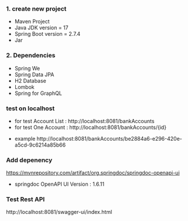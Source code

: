 ### 1. create new project 
* Maven Project
* Java JDK version = 17
* Spring Boot version = 2.7.4
* Jar
### 2. Dependencies
* Spring We 
* Spring Data JPA
* H2 Database 
* Lombok
* Spring for GraphQL

### test on localhost
* for test Account List : 
  http://localhost:8081/bankAccounts
* for test One Account :
  http://localhost:8081/bankAccounts/{id}
+ example
  http://localhost:8081/bankAccounts/be2884a6-e296-420e-a5cd-9c6214a85b66
### Add depenency 
https://mvnrepository.com/artifact/org.springdoc/springdoc-openapi-ui
* springdoc OpenAPI UI Version : 1.6.11

### Test Rest API
http://localhost:8081/swagger-ui/index.html

